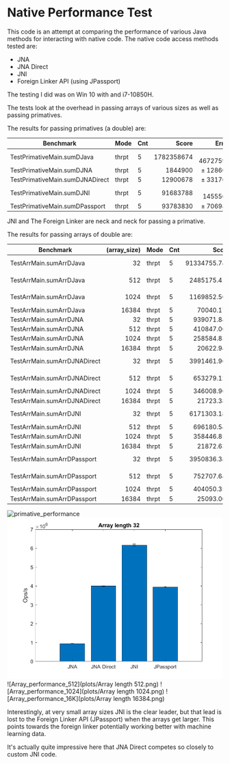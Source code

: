 # Native Performance Test

This code is an attempt at comparing the performance of various
Java methods for interacting with native code. The native code access
methods tested are:

- JNA
- JNA Direct
- JNI
- Foreign Linker API (using JPassport)

The testing I did was on Win 10 with and i7-10850H.

The tests look at the overhead in passing arrays of various sizes 
as well as passing primatives.

The results for passing primatives (a double) are:

| Benchmark   | Mode   | Cnt |          Score |               Error | Units |
|---|---|-----|---------------:|--------------------:|----|
| TestPrimativeMain.sumDJava   | thrpt  | 5   |     1782358674 |      ± 46727598 | ops/s |
| TestPrimativeMain.sumDJNA  |  thrpt | 5   |        1844900 |        ± 128607 | ops/s |
| TestPrimativeMain.sumDJNADirect  | thrpt  | 5   |       12900678 |        ± 331764 | ops/s |
| TestPrimativeMain.sumDJNI   | thrpt  | 5   |       91683788 |       ± 1455563 | ops/s |
| TestPrimativeMain.sumDPassport  | thrpt  | 5   |       93783830 | ± 706989 | ops/s |

JNI and The Foreign Linker are neck and neck for passing a primative.

The results for passing arrays of double are:

| Benchmark   | (array_size) | Mode   | Cnt |        Score |        Error | Units |
|---------------------------|-------------:|---|---|-------------:|-------------:|---|
|TestArrMain.sumArrDJava |           32 |  thrpt |    5| 91334755.748 | ± 775844.570 |  ops/s |
|TestArrMain.sumArrDJava |          512 |  thrpt |    5|  2485175.415 | ±  10049.625 |  ops/s |
|TestArrMain.sumArrDJava |         1024 |  thrpt |    5|  1169852.568 | ±  60076.255 |  ops/s |
|TestArrMain.sumArrDJava |        16384 |  thrpt |    5|    70040.174 | ±    319.466 |  ops/s |
|TestArrMain.sumArrDJNA |            32 |  thrpt |    5 |    939071.844 | ±   3132.623 |  ops/s|
|TestArrMain.sumArrDJNA |           512 |  thrpt |    5 |    410847.065 | ±   3000.923 |  ops/s|
|TestArrMain.sumArrDJNA |          1024 |  thrpt |    5 |    258584.836 | ±   6857.975 |  ops/s|
|TestArrMain.sumArrDJNA |         16384 |  thrpt |    5 |     20622.942 | ±    177.096 |  ops/s|
|TestArrMain.sumArrDJNADirect |      32 |  thrpt |    5 |   3991461.961 | ±  21470.081 |  ops/s|
|TestArrMain.sumArrDJNADirect |     512 |  thrpt |    5 |    653279.121 | ±  14194.016 |  ops/s|
|TestArrMain.sumArrDJNADirect |    1024 |  thrpt |    5 |    346008.965 | ±   3585.143 |  ops/s|
|TestArrMain.sumArrDJNADirect |   16384 |  thrpt |    5 |     21723.386 | ±    359.314 |  ops/s|
|TestArrMain.sumArrDJNI |            32 |  thrpt |    5 |   6171303.185 | ±  44771.249 |  ops/s|
|TestArrMain.sumArrDJNI |           512 |  thrpt |    5 |    696180.547 | ±   4546.553 |  ops/s|
|TestArrMain.sumArrDJNI |          1024 |  thrpt |    5 |    358446.851 | ±   1538.227 |  ops/s|
|TestArrMain.sumArrDJNI |         16384 |  thrpt |    5 |     21872.639 | ±    428.542 |  ops/s|
|TestArrMain.sumArrDPassport |       32 |  thrpt |    5 |   3950836.382 | ±  31398.142 |  ops/s|
|TestArrMain.sumArrDPassport |      512 |  thrpt |    5 |    752707.648 | ±  15634.507 |  ops/s|
|TestArrMain.sumArrDPassport |     1024 |  thrpt |    5 |    404050.357 | ±   2200.344 |  ops/s|
|TestArrMain.sumArrDPassport |    16384 |  thrpt |    5 |     25093.065 | ±    936.503 |  ops/s|


![primative_performance](plots/Passing_Primatives.png)
![Array_performance_32](plots/array_length_32.png)
![Array_performance_512](plots/Array length 512.png)
![Array_performance_1024](plots/Array length 1024.png)
![Array_performance_16K](plots/Array length 16384.png)

Interestingly, at very small array sizes JNI is the clear leader, but that lead is lost
to the Foreign Linker API (JPassport) when the arrays get larger. This points towards the
foreign linker potentially working better with machine learning data.

It's actually quite impressive here that JNA Direct competes so closely to custom JNI code. 
